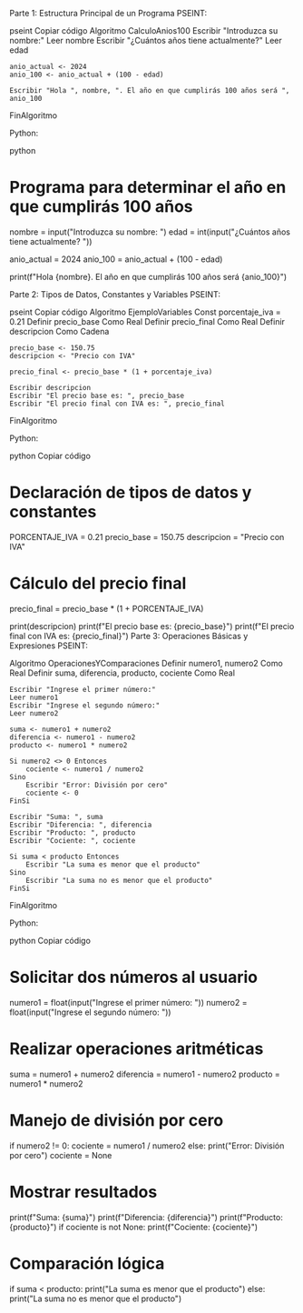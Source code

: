 Parte 1: Estructura Principal de un Programa
PSEINT:

pseint
Copiar código
Algoritmo CalculoAnios100
    Escribir "Introduzca su nombre:"
    Leer nombre
    Escribir "¿Cuántos años tiene actualmente?"
    Leer edad

    anio_actual <- 2024
    anio_100 <- anio_actual + (100 - edad)

    Escribir "Hola ", nombre, ". El año en que cumplirás 100 años será ", anio_100
FinAlgoritmo

Python:

python

# Programa para determinar el año en que cumplirás 100 años
nombre = input("Introduzca su nombre: ")
edad = int(input("¿Cuántos años tiene actualmente? "))

anio_actual = 2024
anio_100 = anio_actual + (100 - edad)

print(f"Hola {nombre}. El año en que cumplirás 100 años será {anio_100}")


Parte 2: Tipos de Datos, Constantes y Variables
PSEINT:

pseint
Copiar código
Algoritmo EjemploVariables
    Const porcentaje_iva = 0.21
    Definir precio_base Como Real
    Definir precio_final Como Real
    Definir descripcion Como Cadena

    precio_base <- 150.75
    descripcion <- "Precio con IVA"

    precio_final <- precio_base * (1 + porcentaje_iva)

    Escribir descripcion
    Escribir "El precio base es: ", precio_base
    Escribir "El precio final con IVA es: ", precio_final
FinAlgoritmo


Python:

python
Copiar código
# Declaración de tipos de datos y constantes
PORCENTAJE_IVA = 0.21
precio_base = 150.75
descripcion = "Precio con IVA"

# Cálculo del precio final
precio_final = precio_base * (1 + PORCENTAJE_IVA)

print(descripcion)
print(f"El precio base es: {precio_base}")
print(f"El precio final con IVA es: {precio_final}")
Parte 3: Operaciones Básicas y Expresiones
PSEINT:



Algoritmo OperacionesYComparaciones
    Definir numero1, numero2 Como Real
    Definir suma, diferencia, producto, cociente Como Real

    Escribir "Ingrese el primer número:"
    Leer numero1
    Escribir "Ingrese el segundo número:"
    Leer numero2

    suma <- numero1 + numero2
    diferencia <- numero1 - numero2
    producto <- numero1 * numero2

    Si numero2 <> 0 Entonces
        cociente <- numero1 / numero2
    Sino
        Escribir "Error: División por cero"
        cociente <- 0
    FinSi

    Escribir "Suma: ", suma
    Escribir "Diferencia: ", diferencia
    Escribir "Producto: ", producto
    Escribir "Cociente: ", cociente

    Si suma < producto Entonces
        Escribir "La suma es menor que el producto"
    Sino
        Escribir "La suma no es menor que el producto"
    FinSi
FinAlgoritmo


Python:

python
Copiar código
# Solicitar dos números al usuario
numero1 = float(input("Ingrese el primer número: "))
numero2 = float(input("Ingrese el segundo número: "))

# Realizar operaciones aritméticas
suma = numero1 + numero2
diferencia = numero1 - numero2
producto = numero1 * numero2

# Manejo de división por cero
if numero2 != 0:
    cociente = numero1 / numero2
else:
    print("Error: División por cero")
    cociente = None

# Mostrar resultados
print(f"Suma: {suma}")
print(f"Diferencia: {diferencia}")
print(f"Producto: {producto}")
if cociente is not None:
    print(f"Cociente: {cociente}")

# Comparación lógica
if suma < producto:
    print("La suma es menor que el producto")
else:
    print("La suma no es menor que el producto")
        
